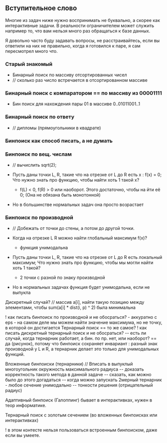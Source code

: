 ## Вступительное слово
Многие из задач ниже нужно воспринимать не буквально, а скорее как интерактивные задачи. В реальности ограничителем может служить например то, что вам нельзя много раз обращаться к базе данных.

Я довольно часто буду задавать вопросы, не расстраивайтесь, если вы ответили на них не правильно, когда я готовился к паре, я сам пересмотрел много что.

### Старый знакомый
- Бинарный поиск по массиву отсортированных чисел
- // сколько раз число встречается в отсортированном массиве


### Бинарный поиск с компаратором == по массиву из 00001111
- Бин поиск для нахождения пары 01 в массиве 0..01011001..1

### Бинарный поиск по ответу
- // дипломы (прямоугольники в квадрате)


### Бинпоиск как способ писать, а не думать


### Бинпоиск по вещ. числам
- // вычислить sqrt(2);
- Пусть даны точки L, R, такие что на отрезке от L до R есть x : f(x) = 0; Что нужно знать про функцию, чтобы найти хоть 1 такой x?
	- f(L) < 0, f(R) > 0 или наоборот.
Этого достаточно, чтобы на йти её 0; (Она не обязана быть монотонной)

- Но в большинстве нормальных задач она просто возрастает


### Бинпоиск по производной
- // Добежать от точки до стены, а потом до другой точки.
- Когда на отрезке L R можно найти глобальный максимум f(x)?
	- функция унимодальна

- Пусть даны точки L, R, такие что на отрезке от L до R есть локальный максимум; Что нужно знать про функцию, чтобы мы могли найти хоть 1 такой?
	- 2 точки с разной по знаку производной
- Но в нормальных задачах функция будет унимодальна, если не выпукла


Дискретный случай?
// массив a[i], найти такую позицию между элементами, чтобы
	sum(a[i] * dist(i, p) ^ 2) была минимальна


! как писать бинпоиск по производной и не обосраться? - аккуратно с eps
	- на самом деле мы можем найти значение максимума, но не точку, в которой он достигается
Тернарный поиск == то же самое?
! как писать дискретный тернарный поиск и не обосраться?
-- есть ли случай, когда тернарник работает, а бин. по пр. нет, или наоборот?
== да (рисунок), потому что бинпоиск сохраняет инвариант : разный знак производной у L и R, а тернарник делает это только для унимодальных функций.


Вложенные бинпоиски (тернарники)
// Вписать в выпуклый многоугольник окружность максимального радиуса
-- доказать корректность такого метода в данной задаче
-- сказать, как можно было до этого догадаться
-- когда можно запускать 2мерный тернарник - любое сечение унимодально
-- тонкости решения (отрицательный радиус)


Адаптивный бинпоиск (Галоппинг)
	бывает в интерактивках, нужен в теор информатике.


Тернарный поиск с золотым сечением
	(во вложенных бинпоисках или интерактивках)


! в этом контесте нельзя пользоваться встроенным бинпоиском, даже если вы умеете.



